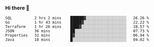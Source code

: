### Hi there 👋


<!--START_SECTION:waka-->

```text
SQL          2 hrs 2 mins    ██████▓░░░░░░░░░░░░░░░░░░   26.26 %
Go           1 hr 43 mins    █████▓░░░░░░░░░░░░░░░░░░░   22.22 %
Terraform    1 hr 26 mins    ████▓░░░░░░░░░░░░░░░░░░░░   18.57 %
JSON         36 mins         ██░░░░░░░░░░░░░░░░░░░░░░░   07.73 %
Properties   32 mins         █▓░░░░░░░░░░░░░░░░░░░░░░░   06.94 %
Java         18 mins         █░░░░░░░░░░░░░░░░░░░░░░░░   04.02 %
```

<!--END_SECTION:waka-->

<!--
**ssrahul96/ssrahul96** is a ✨ _special_ ✨ repository because its `README.md` (this file) appears on your GitHub profile.

Here are some ideas to get you started:

- 🔭 I’m currently working on ...
- 🌱 I’m currently learning ...
- 👯 I’m looking to collaborate on ...
- 🤔 I’m looking for help with ...
- 💬 Ask me about ...
- 📫 How to reach me: ...
- 😄 Pronouns: ...
- ⚡ Fun fact: ...
-->

